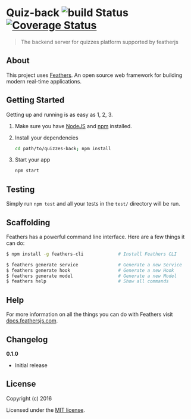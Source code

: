 # Quiz-back ![build Status](https://travis-ci.org/dontry/quizzes_platform_back.svg?branch=master) [![Coverage Status](https://coveralls.io/repos/github/dontry/quizzes_platform_back/badge.svg?branch=travis)](https://coveralls.io/github/dontry/quizzes_platform_back?branch=travis)

> The backend server for quizzes platform supported by featherjs

## About

This project uses [Feathers](http://feathersjs.com). An open source web framework for building modern real-time applications.

## Getting Started

Getting up and running is as easy as 1, 2, 3.

1. Make sure you have [NodeJS](https://nodejs.org/) and [npm](https://www.npmjs.com/) installed.
1. Install your dependencies

    ```bash
    cd path/to/quizzes-back; npm install
    ```
1. Start your app

    ```bash
    npm start
    ```

## Testing

Simply run `npm test` and all your tests in the `test/` directory will be run.

## Scaffolding

Feathers has a powerful command line interface. Here are a few things it can do:

```bash
$ npm install -g feathers-cli             # Install Feathers CLI

$ feathers generate service               # Generate a new Service
$ feathers generate hook                  # Generate a new Hook
$ feathers generate model                 # Generate a new Model
$ feathers help                           # Show all commands
```

## Help

For more information on all the things you can do with Feathers visit [docs.feathersjs.com](http://docs.feathersjs.com).

## Changelog

__0.1.0__

- Initial release

## License

Copyright (c) 2016

Licensed under the [MIT license](LICENSE).
